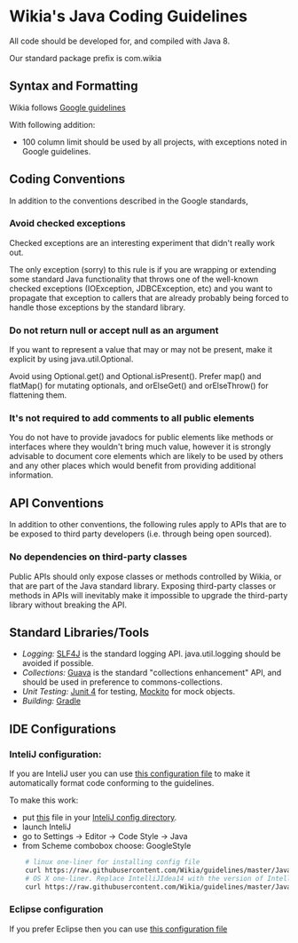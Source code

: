 # Wikia's Java Coding Guidelines

All code should be developed for, and compiled with Java 8.

Our standard package prefix is com.wikia

## Syntax and Formatting

Wikia follows [Google guidelines](https://google-styleguide.googlecode.com/svn/trunk/javaguide.html)

With following addition:
 - 100 column limit should be used by all projects, with exceptions noted in Google guidelines.

## Coding Conventions

In addition to the conventions described in the Google standards, 

### Avoid checked exceptions

Checked exceptions are an interesting experiment that didn't really work out.

The only exception (sorry) to this rule is if you are wrapping or extending some standard Java functionality that throws one of the well-known checked exceptions (IOException, JDBCException, etc) and you want to propagate that exception to callers that are already probably being forced to handle those exceptions by the standard library.

### Do not return null or accept null as an argument

If you want to represent a value that may or may not be present, make it explicit by using java.util.Optional.

Avoid using Optional.get() and Optional.isPresent(). Prefer map() and flatMap() for mutating optionals, and orElseGet() and orElseThrow() for flattening them.

### It's not required to add comments to all public elements

You do not have to provide javadocs for public elements like methods or interfaces where they wouldn't bring much value, however it is strongly advisable to document core elements which are likely to be used by others and any other places which would benefit from providing additional information.

## API Conventions

In addition to other conventions, the following rules apply to APIs that are to be exposed to third party developers (i.e. through being open sourced).

### No dependencies on third-party classes

Public APIs should only expose classes or methods controlled by Wikia, or that are part of the Java standard library. Exposing third-party classes or methods in APIs will inevitably make it impossible to upgrade the third-party library without breaking the API.

## Standard Libraries/Tools

* *Logging:* [SLF4J](http://www.slf4j.org) is the standard logging API. java.util.logging should be avoided if possible. 
* *Collections:* [Guava](https://github.com/google/guava) is the standard "collections enhancement" API, and should be used in preference to commons-collections.
* *Unit Testing:* [Junit 4](http://junit.org) for testing, [Mockito](http://mockito.org) for mock objects.
* *Building:* [Gradle](https://gradle.org)

## IDE Configurations

### InteliJ configuration:

If you are InteliJ user you can use [this configuration file](formatter/intellij-java-google-style.xml) to make it automatically format code conforming to the guidelines.

To make this work:
 - put [this](formatter/intellij-java-google-style.xml) file in your [InteliJ config directory](https://intellij-support.jetbrains.com/entries/23358108-Directories-used-by-the-IDE-to-store-settings-caches-plugins-and-logs).
 - launch InteliJ
 - go to Settings -> Editor -> Code Style -> Java
 - from Scheme combobox choose: GoogleStyle

```bash
	# linux one-liner for installing config file
	curl https://raw.githubusercontent.com/Wikia/guidelines/master/Java/formatter/intellij-java-google-style.xml -o ~/.IntelliJIdea14/config/codestyles/intelij-java-google-style.xml
	# OS X one-liner. Replace IntelliJIdea14 with the version of IntelliJ you are using
	curl https://raw.githubusercontent.com/Wikia/guidelines/master/Java/formatter/intellij-java-google-style.xml -o ~/Library/Preferences/IntelliJIdea14/codestyles/intellij-java-google-style.xml
```

### Eclipse configuration

If you prefer Eclipse then you can use [this configuration file](formatter/java-wikia-style.xml)

